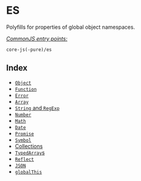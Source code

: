 # ES
Polyfills for properties of global object namespaces.

[*CommonJS entry points:*](docs/usage.md#commonjs-api)
```
core-js(-pure)/es
```

## Index
- [`Object`](object.md)
- [`Function`](function.md)
- [`Error`](error.md)
- [`Array`](array.md)
- [`String` and `RegExp`](string%20and%20regexp.md)
- [`Number`](number.md)
- [`Math`](math.md)
- [`Date`](date.md)
- [`Promise`](promise.md)
- [`Symbol`](symbol.md)
- [Collections](collections.md)
- [`TypedArray`s](typed-array.md)
- [`Reflect`](reflect.md)
- [`JSON`](json.md)
- [`globalThis`](global-this.md)
